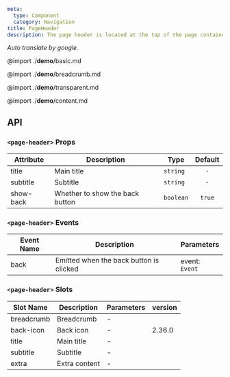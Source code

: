 ```yaml
meta:
  type: Component
  category: Navigation
title: PageHeader
description: The page header is located at the top of the page container and serves as a content overview and guide page-level operations. Including breadcrumbs, titles, etc.
```

*Auto translate by google.*

@import ./__demo__/basic.md

@import ./__demo__/breadcrumb.md

@import ./__demo__/transparent.md

@import ./__demo__/content.md

## API


### `<page-header>` Props

|Attribute|Description|Type|Default|
|---|---|---|:---:|
|title|Main title|`string`|`-`|
|subtitle|Subtitle|`string`|`-`|
|show-back|Whether to show the back button|`boolean`|`true`|
### `<page-header>` Events

|Event Name|Description|Parameters|
|---|---|---|
|back|Emitted when the back button is clicked|event: `Event`|
### `<page-header>` Slots

|Slot Name|Description|Parameters|version|
|---|---|---|:---|
|breadcrumb|Breadcrumb|-||
|back-icon|Back icon|-|2.36.0|
|title|Main title|-||
|subtitle|Subtitle|-||
|extra|Extra content|-||


